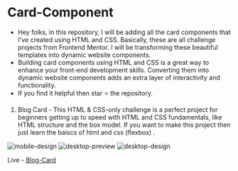 # Card-Component

- Hey folks, in this repository, I will be adding all the card components that I've created using HTML and CSS. Basically, these are all challenge projects from Frontend Mentor. I will be transforming these beautiful templates into dynamic website components.
- Building card components using HTML and CSS is a great way to enhance your front-end development skills. Converting them into dynamic website components adds an extra layer of interactivity and functionality.
- If you find it helpful then star ⭐ the repository.


1. Blog Card - This HTML & CSS-only challenge is a perfect project for beginners getting up to speed with HTML and CSS fundamentals, like HTML structure and the box model.
   If you want to make this project then just learn the baiscs of html and css (flexbox) .

![mobile-design](https://github.com/Anjali-Git-Hub/Card-Component/assets/122084921/7e41c682-f1eb-4a87-95a8-df93bb1bc100)
![desktop-preview](https://github.com/Anjali-Git-Hub/Card-Component/assets/122084921/4201a150-b383-4ab5-a1d5-51c89fcd4230)
![desktop-design](https://github.com/Anjali-Git-Hub/Card-Component/assets/122084921/51dbae2c-59ad-41ba-827f-013c59593d27)

   Live -  [Blog-Card](https://mellow-fox-b9846c.netlify.app/ "Live view")
